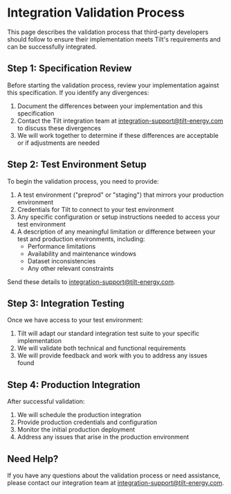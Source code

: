 # Integration Validation Process

This page describes the validation process that third-party developers should follow to ensure their implementation meets Tilt's requirements and can be successfully integrated.

## Step 1: Specification Review

Before starting the validation process, review your implementation against this specification. If you identify any divergences:

1. Document the differences between your implementation and this specification
2. Contact the Tilt integration team at [integration-support@tilt-energy.com](mailto:integration-support@tilt-energy.com) to discuss these divergences
3. We will work together to determine if these differences are acceptable or if adjustments are needed

## Step 2: Test Environment Setup

To begin the validation process, you need to provide:

1. A test environment ("preprod" or "staging") that mirrors your production environment
2. Credentials for Tilt to connect to your test environment
3. Any specific configuration or setup instructions needed to access your test environment
4. A description of any meaningful limitation or difference between your test and production environments, including:
    - Performance limitations
    - Availability and maintenance windows
    - Dataset inconsistencies
    - Any other relevant constraints

Send these details to [integration-support@tilt-energy.com](mailto:integration-support@tilt-energy.com).

## Step 3: Integration Testing

Once we have access to your test environment:

1. Tilt will adapt our standard integration test suite to your specific implementation
2. We will validate both technical and functional requirements
3. We will provide feedback and work with you to address any issues found

## Step 4: Production Integration

After successful validation:

1. We will schedule the production integration
2. Provide production credentials and configuration
3. Monitor the initial production deployment
4. Address any issues that arise in the production environment

## Need Help?

If you have any questions about the validation process or need assistance, please contact our integration team at [integration-support@tilt-energy.com](mailto:integration-support@tilt-energy.com).
